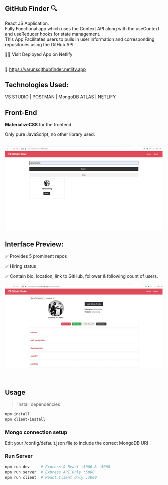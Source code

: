 # <h2>GitHub Finder :mag: </h2>
React JS Application.<br>
Fully Functional app which uses the Context API along with the useContext and useReducer hooks for state management.<br>
This App Facilitates users to  pulls in user information and corresponding repositories using the GitHub API. <br>

:technologist: Visit  Deployed  App on Netlify<br><br>

:link: https://varunsgithubfinder.netlify.app

## Technologies Used: 
VS STUDIO | POSTMAN | MongoDB ATLAS | NETLIFY <br>



## Front-End
<b>MaterializeCSS</b> for the frontend.

Only pure JavaScript, no other library used.<br>
<br>

<img src="https://github.com/varunswing/github_finder/blob/master/images/home.jpg"/>
<br>

 
## Interface Preview:
:white_check_mark: Provides 5 prominent repos <br>

:white_check_mark: Hiring status <br>

:white_check_mark: Contain bio, location, link to GitHub, follower & following count of users.<br>
<br>
<img src="https://github.com/varunswing/github_finder/blob/master/images/end.jpg"/>


<br>

## Usage

>Install dependencies

```bash
npm install
npm client-install
```

### Mongo connection setup

Edit your /config/default.json file to include the correct MongoDB URI

### Run Server

```bash
npm run dev     # Express & React :3000 & :5000
npm run server  # Express API Only :5000
npm run client  # React Client Only :3000
```
